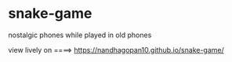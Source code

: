 # snake-game
nostalgic phones while played in old phones


view lively on ====>  https://nandhagopan10.github.io/snake-game/
